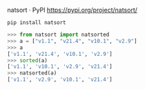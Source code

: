 natsort · PyPI
https://pypi.org/project/natsort/


```
pip install natsort
```

```py
>>> from natsort import natsorted
>>> a = ["v1.1", "v21.4", "v10.1", "v2.9"]
>>> a
['v1.1', 'v21.4', 'v10.1', 'v2.9']
>>> sorted(a)
['v1.1', 'v10.1', 'v2.9', 'v21.4']
>>> natsorted(a)
['v1.1', 'v2.9', 'v10.1', 'v21.4']
```
